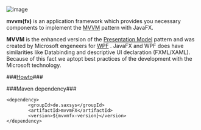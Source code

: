 ![image](http://www.buildpath.de/mvvm/mvvmfx.png)

__mvvm(fx)__ is an application framework which provides you necessary components to implement the [MVVM](https://github.com/sialcasa/mvvmFX/wiki/MVVM "MVVM") pattern with JavaFX. 

__MVVM__ is the enhanced version of the [Presentation Model](http://martinfowler.com/eaaDev/PresentationModel.html "Presentation Model") pattern and was created by Microsoft engeneers for [WPF](http://msdn.microsoft.com/en-us/library/ms754130.aspx "WPF") . JavaFX and WPF does have similarities like Databinding and descriptive UI declaration (FXML/XAML). Because of this fact we aptopt best practices of the development with the Microsoft technology.

###[Howto](https://github.com/sialcasa/mvvmFX/wiki "Howto")###

###Maven dependency###

```
<dependency>
		<groupId>de.saxsys</groupId>
		<artifactId>mvvmFX</artifactId>
		<version>${mvvmfx-version}</version>
</dependency>
```

